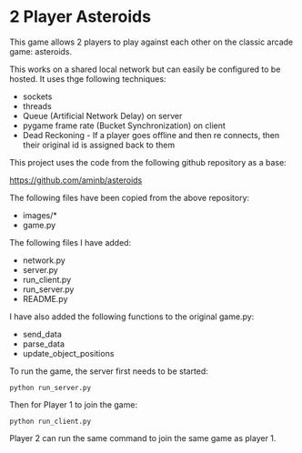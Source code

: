 # 2 Player Asteroids

This game allows 2 players to play against each other on the classic arcade game: asteroids.

This works on a shared local network but can easily be configured to be hosted. It uses thge following techniques:
* sockets
* threads
* Queue (Artificial Network Delay) on server
* pygame frame rate (Bucket Synchronization) on client
* Dead Reckoning - If a player goes offline and then re connects, then their original id is assigned back to them

This project uses the code from the following github repository as a base:

https://github.com/aminb/asteroids

The following files have been copied from the above repository:

* images/*
* game.py

The following files I have added:
* network.py
* server.py
* run_client.py
* run_server.py
* README.py

I have also added the following functions to the original game.py:
* send_data
* parse_data
* update_object_positions

To run the game, the server first needs to be started:
```
python run_server.py
```
Then for Player 1 to join the game:
```
python run_client.py
```
Player 2 can run the same command to join the same game as player 1.

